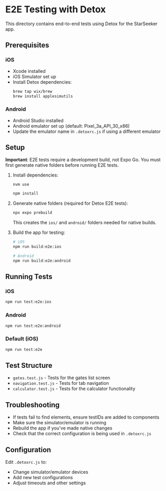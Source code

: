 # E2E Testing with Detox

This directory contains end-to-end tests using Detox for the StarSeeker app.

## Prerequisites

### iOS

- Xcode installed
- iOS Simulator set up
- Install Detox dependencies:
  ```bash
  brew tap wix/brew
  brew install applesimutils
  ```

### Android

- Android Studio installed
- Android emulator set up (default: Pixel_3a_API_30_x86)
- Update the emulator name in `.detoxrc.js` if using a different emulator

## Setup

**Important**: E2E tests require a development build, not Expo Go. You must first generate native folders before running E2E tests.

1. Install dependencies:

   ```
   nvm use
   ```

   ```bash
   npm install
   ```

2. Generate native folders (required for Detox E2E tests):

   ```bash
   npx expo prebuild
   ```

   This creates the `ios/` and `android/` folders needed for native builds.

3. Build the app for testing:

   ```bash
   # iOS
   npm run build:e2e:ios

   # Android
   npm run build:e2e:android
   ```

## Running Tests

### iOS

```bash
npm run test:e2e:ios
```

### Android

```bash
npm run test:e2e:android
```

### Default (iOS)

```bash
npm run test:e2e
```

## Test Structure

- `gates.test.js` - Tests for the gates list screen
- `navigation.test.js` - Tests for tab navigation
- `calculator.test.js` - Tests for the calculator functionality

## Troubleshooting

- If tests fail to find elements, ensure testIDs are added to components
- Make sure the simulator/emulator is running
- Rebuild the app if you've made native changes
- Check that the correct configuration is being used in `.detoxrc.js`

## Configuration

Edit `.detoxrc.js` to:

- Change simulator/emulator devices
- Add new test configurations
- Adjust timeouts and other settings
